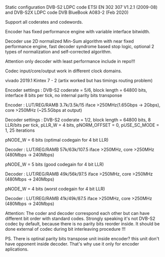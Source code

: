 Static configuration DVB-S2 LDPC code ETSI EN 302 307 V1.2.1 (2009-08) and DVB-S2X LDPC code DVB BlueBook A083-2 (Feb 2020) 

Support all coderates and codewords.

Encoder has fixed performance engine with variable interface bitwidth. 

Decoder use 2D normalized Min-Sum algorithm with near fixed performance engine, fast decoder syndrome based stop logic, optional 2 types of normalization and self-corrected algorithm.

Attention only decoder with least performance include in repo!!! 

Codec input/core/output work in different clock domains. 

vivado 2019.1 Kintex 7 - 2 (artix worked but has timings routing problem)

Encoder settings : DVB-S2 coderate = 5/6, block length = 64800 bits, interface 8 bits per tick, no internal parity bits transponse

Encoder 	: LUT/REG/RAMB 	3.7k/3.5k/15 	iface >250MHz(1.65Gbps -> 2Gbps), core >250MHz (~25.5Gbps at output) 

Decoder settings : DVB-S2 coderate = 1/2, block length = 64800 bits, 8 LLR/bits per tick, pLLR_W = 4 bits, pNORM_OFFSET = 0, pUSE_SC_MODE = 1, 25 iterations

pNODE_W = 6 bits (optimal codegain for 4 bit LLR)

Decoder 	: LUT/REG/RAMB 	57k/63k/107.5 	iface >250MHz, core >250MHz (480Mbps -> 240Mbps)

pNODE_W = 5 bits (good codegain for 4 bit LLR)

Decoder 	: LUT/REG/RAMB 	49k/56k/97.5 	iface >250MHz, core >250MHz (480Mbps -> 240Mbps)

pNODE_W = 4 bits (worst codegain for 4 bit LLR)

Decoder 	: LUT/REG/RAMB 	41k/49k/87.5 	iface >250MHz, core >250MHz (480Mbps -> 240Mbps)

Attention: The coder and decoder correspond each other but can have different bit order with standard codes. Strongly speaking it's not DVB-S2 codec by default, because there is no parity bits reorder inside. It should be done external of codec during bit interleaving procedure !!!

PS. There is optinal parity bits transpose unit inside encoder? this unit don't have opponent inside decoder. That's why use it only for encoder aplications. 
